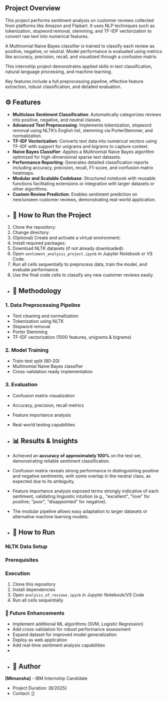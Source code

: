 ## Project Overview

This project performs sentiment analysis on customer reviews collected from platforms like Amazon and Flipkart. It uses NLP techniques such as tokenization, stopword removal, stemming, and TF-IDF vectorization to convert raw text into numerical features.

A Multinomial Naive Bayes classifier is trained to classify each review as positive, negative, or neutral. Model performance is evaluated using metrics like accuracy, precision, recall, and visualized through a confusion matrix.

This internship project demonstrates applied skills in text classification, natural language processing, and machine learning.

Key features include a full preprocessing pipeline, effective feature extraction, robust classification, and detailed evaluation.

## ⚙️ Features

- **Multiclass Sentiment Classification**: Automatically categorizes reviews into positive, negative, and neutral classes.
- **Advanced Text Preprocessing**: Implements tokenization, stopword removal using NLTK’s English list, stemming via PorterStemmer, and normalization.
- **TF-IDF Vectorization**: Converts text data into numerical vectors using TF-IDF with support for unigrams and bigrams to capture context.
- **Naive Bayes Classifier**: Applies a Multinomial Naive Bayes algorithm optimized for high-dimensional sparse text datasets.
- **Performance Reporting**: Generates detailed classification reports including accuracy, precision, recall, F1-score, and confusion matrix heatmaps.
- **Modular and Scalable Codebase**: Structured notebook with reusable functions facilitating extensions or integration with larger datasets or other algorithms.
- **Custom Review Prediction**: Enables sentiment prediction on new/unseen customer reviews, demonstrating real-world application.
- ## 🚀 How to Run the Project

1. Clone the repository:
2. Change directory:
3. (Optional) Create and activate a virtual environment:
4. Install required packages:
5. Download NLTK datasets (if not already downloaded):
6. Open `sentiment_analysis_project.ipynb` in Jupyter Notebook or VS Code.
7. Run all cells sequentially to preprocess data, train the model, and evaluate performance.
8. Use the final code cells to classify any new customer reviews easily.

- ## 🔄 Methodology

### 1. Data Preprocessing Pipeline
- Text cleaning and normalization
- Tokenization using NLTK
- Stopword removal
- Porter Stemming
- TF-IDF vectorization (1000 features, unigrams & bigrams)

### 2. Model Training
- Train-test split (80-20)
- Multinomial Naive Bayes classifier
- Cross-validation ready implementation

### 3. Evaluation
- Confusion matrix visualization
- Accuracy, precision, recall metrics
- Feature importance analysis
- Real-world testing capabilities
- ## 📊 Results & Insights

- Achieved an **accuracy of approximately 100%** on the test set, demonstrating reliable sentiment classification.
- Confusion matrix reveals strong performance in distinguishing positive and negative sentiments, with some overlap in the neutral class, as expected due to its ambiguity.
- Feature importance analysis exposed terms strongly indicative of each sentiment, validating linguistic intuition (e.g., "excellent", "love" for positive; "poor", "disappointed" for negative).
- The modular pipeline allows easy adaptation to larger datasets or alternative machine learning models.
- ## 🚀 How to Run

### NLTK Data Setup


### Prerequisites

### Execution
1. Clone this repository
2. Install dependencies
3. Open `analysis_of_reviews.ipynb` in Jupyter Notebook/VS Code
4. Run all cells sequentially
### 🔮 Future Enhancements
- Implement additional ML algorithms (SVM, Logistic Regression)
- Add cross-validation for robust performance assessment
- Expand dataset for improved model generalization
- Deploy as web application
- Add real-time sentiment analysis capabilities
- 
- ## 👤 Author
**[Mimansha]** - IBM Internship Candidate
- Project Duration: [8/2025]
- Contact: []



